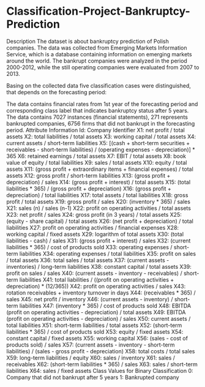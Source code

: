 # Classification-Project-Bankruptcy-Prediction
Description
The dataset is about bankruptcy prediction of Polish companies. The data was collected from Emerging Markets Information Service, which is a database containing information on emerging markets around the world. The bankrupt companies were analyzed in the period 2000-2012, while the still operating companies were evaluated from 2007 to 2013.

Basing on the collected data five classification cases were distinguished, that depends on the forecasting period:

The data contains financial rates from 1st year of the forecasting period and corresponding class label that indicates bankruptcy status after 5 years. The data contains 7027 instances (financial statements), 271 represents bankrupted companies, 6756 firms that did not bankrupt in the forecasting period.
Attribute Information
Id: Company Identifier
X1: net profit / total assets
X2: total liabilities / total assets
X3: working capital / total assets
X4: current assets / short-term liabilities
X5: [(cash + short-term securities + receivables - short-term liabilities) / (operating expenses - depreciation)] * 365
X6: retained earnings / total assets
X7: EBIT / total assets
X8: book value of equity / total liabilities
X9: sales / total assets
X10: equity / total assets
X11: (gross profit + extraordinary items + financial expenses) / total assets
X12: gross profit / short-term liabilities
X13: (gross profit + depreciation) / sales
X14: (gross profit + interest) / total assets
X15: (total liabilities * 365) / (gross profit + depreciation)
X16: (gross profit + depreciation) / total liabilities
X17: total assets / total liabilities
X18: gross profit / total assets
X19: gross profit / sales
X20: (inventory * 365) / sales
X21: sales (n) / sales (n-1)
X22: profit on operating activities / total assets
X23: net profit / sales
X24: gross profit (in 3 years) / total assets
X25: (equity - share capital) / total assets
X26: (net profit + depreciation) / total liabilities
X27: profit on operating activities / financial expenses
X28: working capital / fixed assets
X29: logarithm of total assets
X30: (total liabilities - cash) / sales
X31: (gross profit + interest) / sales
X32: (current liabilities * 365) / cost of products sold
X33: operating expenses / short-term liabilities
X34: operating expenses / total liabilities
X35: profit on sales / total assets
X36: total sales / total assets
X37: (current assets - inventories) / long-term liabilities
X38: constant capital / total assets
X39: profit on sales / sales
X40: (current assets - inventory - receivables) / short-term liabilities
X41: total liabilities / ((profit on operating activities + depreciation) * (12/365))
X42: profit on operating activities / sales
X43: rotation receivables + inventory turnover in days
X44: (receivables * 365) / sales
X45: net profit / inventory
X46: (current assets - inventory) / short-term liabilities
X47: (inventory * 365) / cost of products sold
X48: EBITDA (profit on operating activities - depreciation) / total assets
X49: EBITDA (profit on operating activities - depreciation) / sales
X50: current assets / total liabilities
X51: short-term liabilities / total assets
X52: (short-term liabilities * 365) / cost of products sold
X53: equity / fixed assets
X54: constant capital / fixed assets
X55: working capital
X56: (sales - cost of products sold) / sales
X57: (current assets - inventory - short-term liabilities) / (sales - gross profit - depreciation)
X58: total costs / total sales
X59: long-term liabilities / equity
X60: sales / inventory
X61: sales / receivables
X62: (short-term liabilities * 365) / sales
X63: sales / short-term liabilities
X64: sales / fixed assets
Class Values for Binary Classification
0: Company that did not bankrupt after 5 years
1: Bankrupted company

